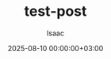 ﻿---
title: test-post
description: Let's be honest, the speakers built into your gorgeouss new TV are... well, they're terrible. The sound is often thin, flat, and the moment a movie has a...
slug: /test-post/
date: 2025-08-10 00:00:00+03:00
lastmod: 2025-08-10 00:00:00+03:00
author: Isaac
categories:
- Guide
- Soundbars
tags:
- guide
- soundbar
- friendly
---

